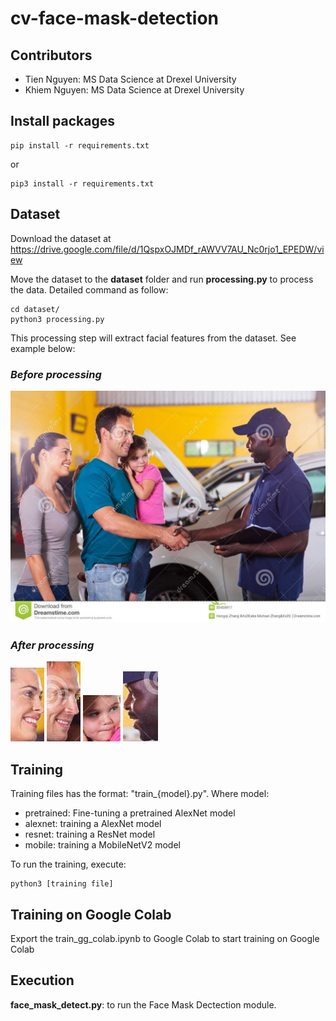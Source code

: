 # cv-face-mask-detection

## Contributors

- Tien Nguyen: MS Data Science at Drexel University
- Khiem Nguyen: MS Data Science at Drexel University

## Install packages
```
pip install -r requirements.txt
```
or 
```
pip3 install -r requirements.txt
```

## Dataset
Download the dataset at https://drive.google.com/file/d/1QspxOJMDf_rAWVV7AU_Nc0rjo1_EPEDW/view 

Move the dataset to the **dataset** folder and run **processing.py** to process the data. Detailed command as follow:
```
cd dataset/
python3 processing.py
```
This processing step will extract facial features from the dataset. See example below:

### *Before processing*
![Before extracting](https://raw.githubusercontent.com/ngkhiem97/cv-face-mask-detection/main/images/1_Handshaking_Handshaking_1_113.jpg)

### *After processing*
![After extracting](https://raw.githubusercontent.com/ngkhiem97/cv-face-mask-detection/main/images/1_Handshaking_Handshaking_1_113_148_158_202_276.jpg)
![After extracting](https://raw.githubusercontent.com/ngkhiem97/cv-face-mask-detection/main/images/1_Handshaking_Handshaking_1_113_348_86_402_214.jpg)
![After extracting](https://raw.githubusercontent.com/ngkhiem97/cv-face-mask-detection/main/images/1_Handshaking_Handshaking_1_113_388_190_448_264.jpg)
![After extracting](https://raw.githubusercontent.com/ngkhiem97/cv-face-mask-detection/main/images/1_Handshaking_Handshaking_1_113_764_124_820_236.jpg)

## Training
Training files has the format: "train_{model}.py". Where model:
  - pretrained: Fine-tuning a pretrained AlexNet model
  - alexnet: training a AlexNet model
  - resnet: training a ResNet model
  - mobile: training a MobileNetV2 model

To run the training, execute:
```
python3 [training file]
```

## Training on Google Colab
Export the train_gg_colab.ipynb to Google Colab to start training on Google Colab 

## Execution
**face_mask_detect.py**: to run the Face Mask Dectection module.
